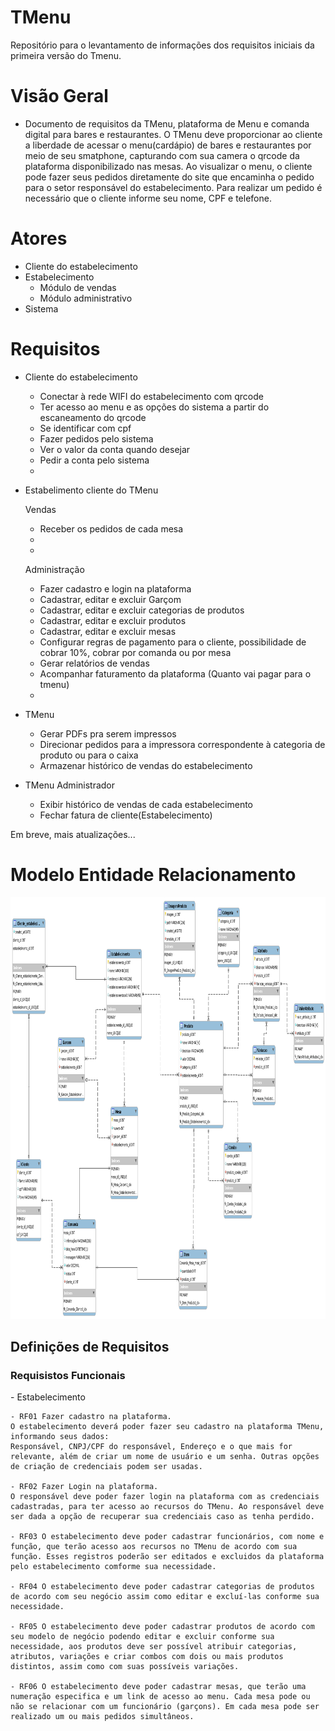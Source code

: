 # TMenu
Repositório para o levantamento de informações dos requisitos iniciais da primeira versão do Tmenu.

# Visão Geral
 - Documento de requisitos da TMenu, plataforma de Menu e comanda digital para bares e restaurantes. O TMenu deve proporcionar ao cliente a liberdade de acessar o menu(cardápio) de bares e restaurantes por meio de seu smatphone, capturando com sua camera o qrcode da plataforma disponibilizado nas mesas. Ao visualizar o menu, o cliente pode fazer seus pedidos diretamente do site que encaminha o pedido para o setor responsável do estabelecimento. Para realizar um pedido é necessário que o cliente informe seu nome, CPF e telefone.

# Atores
 - Cliente do estabelecimento
 - Estabelecimento
    - Módulo de vendas
    - Módulo administrativo
 - Sistema

# Requisitos
 - Cliente do estabelecimento
    - Conectar à rede WIFI do estabelecimento com qrcode
    - Ter acesso ao menu e as opções do sistema a partir do escaneamento do qrcode
    - Se identificar com cpf 
    - Fazer pedidos pelo sistema
    - Ver o valor da conta quando desejar
    - Pedir a conta pelo sistema
    - 

 - Estabelimento cliente do TMenu

    Vendas
    - Receber os pedidos de cada mesa
    - 
    - 

    Administração
    - Fazer cadastro e login na plataforma
    - Cadastrar, editar e excluir Garçom
    - Cadastrar, editar e excluir  categorias de produtos
    - Cadastrar, editar e excluir  produtos
    - Cadastrar, editar e excluir mesas
    - Configurar regras de pagamento para o cliente, possibilidade de cobrar 10%, cobrar por comanda ou por mesa
    - Gerar relatórios de vendas
    - Acompanhar faturamento da plataforma (Quanto vai pagar para o tmenu)
    - 

- TMenu
    - Gerar PDFs pra serem impressos
    - Direcionar pedidos para a impressora correspondente à categoria de produto ou para o caixa
    - Armazenar histórico de vendas do estabelecimento

- TMenu Administrador
    - Exibir histórico de vendas de cada estabelecimento
    - Fechar fatura de cliente(Estabelecimento)

Em breve, mais atualizações...



# Modelo Entidade Relacionamento

<img src="model_latest.png" alt="" width=1024 height=675>

<h2>Definições de Requisitos</h2>
<h3>Requisistos Funcionais</h3>
- Estabelecimento
    
    - RF01 Fazer cadastro na plataforma.
    O estabelecimento deverá poder fazer seu cadastro na plataforma TMenu, informando seus dados:
    Responsável, CNPJ/CPF do responsável, Endereço e o que mais for relevante, além de criar um nome de usuário e um senha. Outras opções de criação de credenciais podem ser usadas.
    
    - RF02 Fazer Login na plataforma.
    O responsável deve poder fazer login na plataforma com as credenciais cadastradas, para ter acesso ao recursos do TMenu. Ao responsável deve ser dada a opção de recuperar sua credenciais caso as tenha perdido.
    
    - RF03 O estabelecimento deve poder cadastrar funcionários, com nome e função, que terão acesso aos recursos no TMenu de acordo com sua função. Esses registros poderão ser editados e excluidos da plataforma pelo estabelecimento comforme sua necessidade.
    
    - RF04 O estabelecimento deve poder cadastrar categorias de produtos de acordo com seu negócio assim como editar e excluí-las conforme sua necessidade.
    
    - RF05 O estabelecimento deve poder cadastrar produtos de acordo com seu modelo de negócio podendo editar e excluir conforme sua necessidade, aos produtos deve ser possível atribuir categorias, atributos, variações e criar combos com dois ou mais produtos distintos, assim como com suas possíveis variações.
    
    - RF06 O estabelecimento deve poder cadastrar mesas, que terão uma numeração especifica e um link de acesso ao menu. Cada mesa pode ou não se relacionar com um funcionário (garçons). Em cada mesa pode ser realizado um ou mais pedidos simultâneos. 